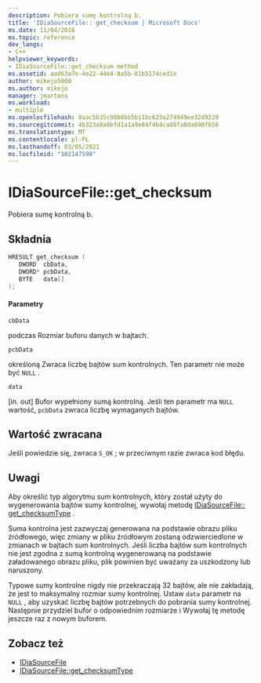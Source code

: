 ```yaml
---
description: Pobiera sumę kontrolną b.
title: 'IDiaSourceFile:: get_checksum | Microsoft Docs'
ms.date: 11/04/2016
ms.topic: reference
dev_langs:
- C++
helpviewer_keywords:
- IDiaSourceFile::get_checksum method
ms.assetid: aad63a7e-4e22-44e4-8a5b-81b5174ced1e
author: mikejo5000
ms.author: mikejo
manager: jmartens
ms.workload:
- multiple
ms.openlocfilehash: 8aac5b35c98b8bb5b11bc623a274949ee32d9229
ms.sourcegitcommit: 4b323a8a8bfd1a1a9e84f4b4ca88fa8da690f656
ms.translationtype: MT
ms.contentlocale: pl-PL
ms.lasthandoff: 03/05/2021
ms.locfileid: "102147598"
---
```

# <a name="idiasourcefileget_checksum"></a>IDiaSourceFile::get_checksum
Pobiera sumę kontrolną b.

## <a name="syntax"></a>Składnia

```C++
HRESULT get_checksum ( 
   DWORD  cbData,
   DWORD* pcbData,
   BYTE   data[]
);
```

#### <a name="parameters"></a>Parametry
 `cbData`

podczas Rozmiar buforu danych w bajtach.

 `pcbData`

określoną Zwraca liczbę bajtów sum kontrolnych. Ten parametr nie może być `NULL` .

 `data`

[in. out] Bufor wypełniony sumą kontrolną. Jeśli ten parametr ma `NULL` wartość, `pcbData` zwraca liczbę wymaganych bajtów.

## <a name="return-value"></a>Wartość zwracana
 Jeśli powiedzie się, zwraca `S_OK` ; w przeciwnym razie zwraca kod błędu.

## <a name="remarks"></a>Uwagi
 Aby określić typ algorytmu sum kontrolnych, który został użyty do wygenerowania bajtów sumy kontrolnej, wywołaj metodę [IDiaSourceFile:: get_checksumType](../../debugger/debug-interface-access/idiasourcefile-get-checksumtype.md) .

 Suma kontrolna jest zazwyczaj generowana na podstawie obrazu pliku źródłowego, więc zmiany w pliku źródłowym zostaną odzwierciedlone w zmianach w bajtach sum kontrolnych. Jeśli liczba bajtów sum kontrolnych nie jest zgodna z sumą kontrolną wygenerowaną na podstawie załadowanego obrazu pliku, plik powinien być uważany za uszkodzony lub naruszony.

 Typowe sumy kontrolne nigdy nie przekraczają 32 bajtów, ale nie zakładają, że jest to maksymalny rozmiar sumy kontrolnej. Ustaw `data` parametr na `NULL` , aby uzyskać liczbę bajtów potrzebnych do pobrania sumy kontrolnej. Następnie przydziel bufor o odpowiednim rozmiarze i Wywołaj tę metodę jeszcze raz z nowym buforem.

## <a name="see-also"></a>Zobacz też
- [IDiaSourceFile](../../debugger/debug-interface-access/idiasourcefile.md)
- [IDiaSourceFile::get_checksumType](../../debugger/debug-interface-access/idiasourcefile-get-checksumtype.md)
